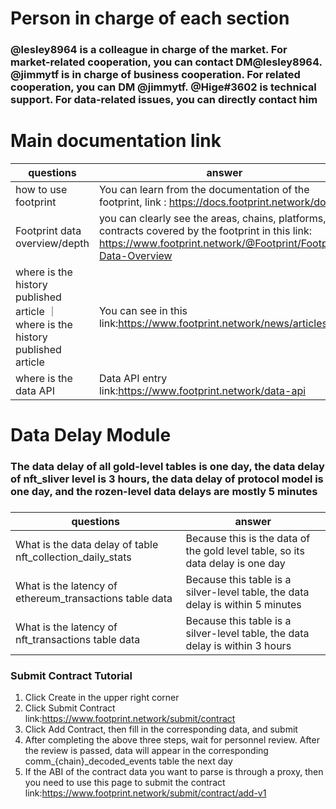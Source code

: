 # Person in charge of each section
### @lesley8964 is a colleague in charge of the market. For market-related cooperation, you can contact DM@lesley8964. @jimmytf is in charge of business cooperation. For related cooperation, you can DM @jimmytf. @Hige#3602 is technical support. For data-related issues, you can directly contact him

# Main documentation link
|questions|answer|
|----|----|
| how to use footprint | You can learn from the documentation of the footprint, link : https://docs.footprint.network/docs|
| Footprint data overview/depth| you can clearly see the areas, chains, platforms, and contracts covered by the footprint in this link: https://www.footprint.network/@Footprint/Footprint-Data-Overview |
| where is the history published article ｜ where is the history published article | You can see  in this link:https://www.footprint.network/news/articles|
| where is the data API| Data API entry link:https://www.footprint.network/data-api| 

# Data Delay Module

### The data delay of all gold-level tables is one day, the data delay of nft_sliver level is 3 hours, the data delay of protocol model is one day, and the rozen-level data delays are mostly 5 minutes
### 
|questions|answer|
|----|----|
| What is the data delay of table nft_collection_daily_stats|Because this is the data of the gold level table, so its data delay is one day|
| What is the latency of ethereum_transactions table data|Because this table is a silver-level table, the data delay is within 5 minutes|
| What is the latency of nft_transactions table data|Because this table is a silver-level table, the data delay is within 3 hours|


### Submit Contract Tutorial
1. Click Create in the upper right corner
2. Click Submit Contract link:https://www.footprint.network/submit/contract
3. Click Add Contract, then fill in the corresponding data, and submit
4. After completing the above three steps, wait for personnel review. After the review is passed, data will appear in the corresponding comm_{chain}_decoded_events table the next day
5. If the ABI of the contract data you want to parse is through a proxy, then you need to use this page to submit the contract link:https://www.footprint.network/submit/contract/add-v1
